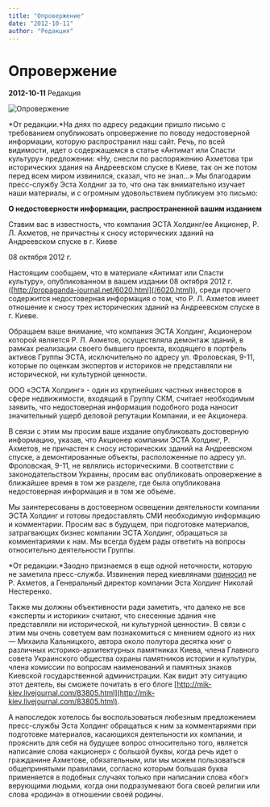 ```yaml
---
title: "Опровержение"
date: "2012-10-11"
author: "Редакция"
---
```


# Опровержение

**2012-10-11** Редакция

![Опровержение](http://www.imek.org/imek_news/wp-content/uploads/2012/02/truth-and-lies.jpg)

*От редакции.*На днях по адресу редакции пришло письмо с требованием опубликовать опровержение по поводу недостоверной информации, которую распространил наш сайт. Речь, по всей видимости, идет о содержащемся в статье «Антимат или Спасти культуру» предложении: «Ну, снесли по распоряжению Ахметова три исторических здания на Андреевском спуске в Киеве, так он же потом перед всем миром извинился, сказал, что не знал...» Мы благодарим пресс-службу Эста Холдниг за то, что она так внимательно изучает наши материалы, и с огромным удовольствием публикуем это письмо:

**О недостоверности информации, распространенной вашим изданием**

Ставим вас в известность, что компания ЭСТА Холдинг/ее Акционер, Р. Л. Ахметов, не причастны к сносу исторических зданий на Андреевском спуске в г. Киеве

08 октября 2012 г.

Настоящим сообщаем, что в материале «Антимат или Спасти культуру», опубликованном в вашем издании 08 октября 2012 г. ([http://propaganda-journal.net/6020.html](/6020.html)), среди прочего содержится недостоверная информация о том, что Р. Л. Ахметов имеет отношение к сносу трех исторических зданий на Андреевском спуске в г. Киеве.

Обращаем ваше внимание, что компания ЭСТА Холдинг, Акционером которой является Р. Л. Ахметов, осуществляла демонтаж зданий, в рамках реализации своего бывшего проекта, входящего в портфель активов Группы ЭСТА, исключительно по адресу ул. Фроловская, 9-11, которые по оценкам экспертов и историков не представляли ни исторической, ни культурной ценности.

ООО «ЭСТА Холдинг» - один из крупнейших частных инвесторов в сфере недвижимости, входящий в Группу СКМ, считает необходимым заявить, что недостоверная информация подобного рода наносит значительный ущерб деловой репутации Компании, и ее Акционера.

В связи с этим мы просим ваше издание опубликовать достоверную информацию, указав, что Акционер компании ЭСТА Холдинг, Р. Ахметов, не причастен к сносу исторических зданий на Андреевском спуске, а демонтированные объекты, расположенные по адресу ул. Фроловская, 9-11, не являлись историческими. В соответствии с законодательством Украины, просим вас опубликовать опровержение в ближайшее время в том же разделе, где была опубликована недостоверная информация и в том же объеме.

Мы заинтересованы в достоверном освещении деятельности компании ЭСТА Холдинг и готовы предоставлять СМИ необходимую информацию и комментарии. Просим вас в будущем, при подготовке материалов, затрагвающих бизнес компании ЭСТА Холдинг, обращаться за комментариями к нам. Мы всегда будем рады ответить на вопросы относительно деятельности Группы.

*От редакции.*Заодно признаемся в еще одной неточности, которую не заметила пресс-служба. Извинения перед киевлянами [приносил](http://news.liga.net/news/capital/644499-kholding_akhmetova_izvinilsya_pered_kievlyanami_za_andreevskiy_spusk.htmFirefoxHTML%5CShell%5COpen%5CCommand) не Р. Ахметов, а Генеральный директор компании Эста Холдинг Николай Нестеренко.

Также мы должны объективности ради заметить, что далеко не все «эксперты и историки» считают, что снесенные здания «не представляли ни исторической, ни культурной ценности». В связи с этим мы очень советуем вам познакомиться с мнением одного из них — Михаила Кальницкого, автора около полутора десятка книг о различных историко-архитектурных памятниках Киева, члена Главного совета Украинского общества охраны памятников истории и культуры, члена комиссии по вопросам наименований и памятных знаков Киевской государственной администрации. Как видит эту ситуацию этот деятель, вы сможете почитать в его блоге [http://mik-kiev.livejournal.com/83805.html](http://mik-kiev.livejournal.com/83805.html).

А напоследок хотелось бы воспользоваться любезным предложением пресс-службы Эста Холдинг обращаться к ним за комментариями при подготовке материалов, касающихся деятельности их компании, и прояснить для себя на будущее вопрос относительно того, является написание слова «акционер» с большой буквы, когда речь идет о гражданине Ахметове, обязательным, или мы можем пользоваться общепринятыми правилами, согласно которым большая буква применяется в подобных случаях только при написании слова «бог» верующими людьми, когда они подразумевают бога своей религии или слова «родина» в отношении своей родины.